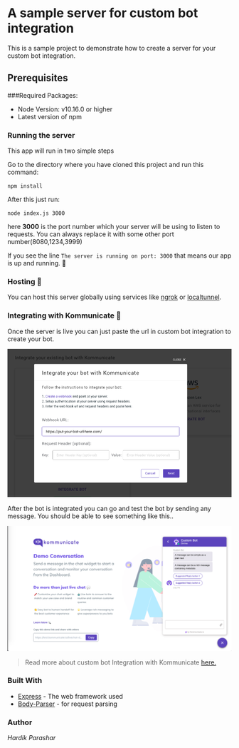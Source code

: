 # A sample server for custom bot integration

This is a sample project to demonstrate how to create a server for your custom bot integration.


## Prerequisites

###Required Packages: 
* Node Version: v10.16.0 or higher
* Latest version of npm



### Running the server

This app will run in two simple steps

Go to the directory where you have cloned this project and run this command:

```
npm install
```

After this just run:

```
node index.js 3000
```
here **3000** is the port number which your server will be using to listen to requests. You can always replace it with some other port number(8080,1234,3999)

If you see the line ```The server is running on port: 3000``` that means our app is up and running. :raised_hands:


### Hosting :rocket:

You can host this server globally using services like [ngrok](https://www.npmjs.com/package/ngrok) or [localtunnel](https://www.npmjs.com/package/localtunnel).

### Integrating with Kommunicate :muscle:

Once the server is live you can just paste the url in custom bot integration to create your bot. 

![Bot Integration](./images/botinteg.png)

After the bot is integrated you can go and test the bot by sending any message. You should be able to see something like this..

![Bot test](./images/working_bot.png)


> Read more about custom bot Integration with Kommunicate [here.](https://docs.kommunicate.io/docs/bot-custom-integration)

### Built With

* [Express](https://www.npmjs.com/package/express) - The web framework used
* [Body-Parser](https://www.npmjs.com/package/body-parser) - for request parsing



### Author

 *Hardik Parashar*


